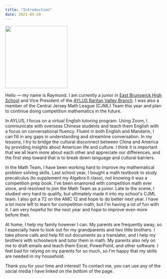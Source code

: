 ```yaml
---
title: "Introduction"
date: 2021-05-28
---
```


<img src="http://aylus.org/wp-content/uploads/2021/04/IMG_8718.jpg" alt="" width="200"/>

Hello — my name is Raymond. I am currently a junior in [East Brunswick High School](https://www.ebnet.org/Domain/18) and Vice President of the [AYLUS Raritan Valley Branch](http://aylus.org/raritan-valley-nj/). I was also a member of the Central Jersey Math League (CJML) Team this year and plan to continue doing competition mathematics in the future.

In AYLUS, I focus on a virtual English tutoring program. Using Zoom, I communicate with overseas Chinese students and teach them English with a focus on conversational fluency. Fluent in both English and Mandarin, I can fill in any gaps in understanding and streamline conversation. In my lessons, I try to bridge the cultural disconnect between China and America by providing insights about American life and culture. I think it is important that we all learn more about each other and appreciate our differences, and the first step toward that is to break down language and cultural barriers. 

In the Math Team, I have been working hard to improve my mathematical problem solving skills. Last school year, I bought a math textbook to study precalculus (to supplement my Algebra II class), not knowing it was a competition prep book. I've been enamored with competition math ever since, and resolved to join the Math Team as a junior. Late to the scene, I studied very hard to qualify, but ultimately made it into my school's CJML team. I also got a 72 on the AMC 12 and hope to do better next year. I have a lot more left to learn for competition math, but I'm having a lot of fun with it. I am very hopeful for the next year and hope to improve even more before then.

At home, I help my family however I can. My parents are frequently away, so I especially have to look out for my grandparents and two little brothers. I take phone calls and help fill out documents as a translator, and I help my brothers with schoolwork and tutor them in math. My parents also rely on me to draft emails and teach them Excel, PowerPoint, and other software. I feel bad for relying on my parents for so much, so I'm happy that my skills are needed in my household.

Thank you for your time and interest! To contact me, you can use any of the social media I have linked on the bottom of the page.
